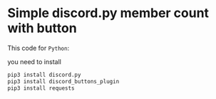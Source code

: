 # Simple discord.py member count with button


This code for `Python`:

you need to install
```python
pip3 install discord.py
pip3 install discord_buttons_plugin 
pip3 install requests  
```
